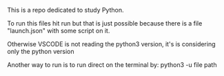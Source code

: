 This is a repo dedicated to study Python.

To run this files hit run but that is just possible because there is a file "launch.json" with some script on it.

Otherwise VSCODE is not reading the python3 version, it's is considering only the python version

Another way to run is to run direct on the terminal by: python3 -u file path
